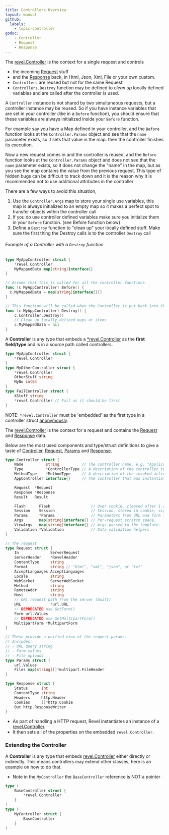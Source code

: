 ```yaml
---
title: Controllers Overview
layout: manual
github:
  labels:
    - topic-controller
godoc: 
    - Controller
    - Request
    - Response
---
```


The [revel.Controller](https://godoc.org/github.com/revel/revel#Controller) is the context for 
a single request and controls
- the incoming [Request](https://godoc.org/github.com/revel/revel#Request) stuff
- and the [Response](https://godoc.org/github.com/revel/revel#Response) back, in Html, Json, Xml, File or your own custom.
- `Controllers` are reused but not for the same Request <br />
- `Controllers.Destroy` function may be defined to *clean up* locally defined variables and are called
after the controller is used.
 
A `Controller` instance is not shared by two simultaneous requests, but a controller instance may be 
reused. So if you have instance variables that are set in your controller 
(like in a `Before` function), you should ensure that these variables are always initialized inside your 
`Before` function.  


For example say you have a Map defined in your controller, and the `Before` function looks at 
the `Controller.Params` object and see that the `name`  parameter exists, so it sets that value in the map.
then the controller finishes its execution.  

Now a new request comes in and the controller is reused, and the `Before` function looks at 
the `Controller.Params` object and does not see that the `name` parameter exists, so it does not change 
the "name" in the map, but as you see the map contains the value from the previous request. This type
of hidden bugs can be difficult to track down and it is the reason why it is recommended not to use
additional attributes in the controller 

There are a few ways to avoid this situation, 
1) Use the `Controller.Args` map to store your single use variables, this map is always initialized 
to an empty map so it makes a perfect spot to transfer objects within the controller call 
2) If you do use controller defined variables make sure you initialize them in your `Before` function. 
(see Before function below)
3) Define a `Destroy` function to "clean up" your locally defined stuff. Make sure the
first thing the Destroy calls is to the controller `Destroy` call

###### Example of a Controller with a `Destroy` function
```go
type MyAppController struct {
    *revel.Controller
    MyMappedData map[string]interface{}
}

// Assume that this is called for all the controller functions
func (c MyAppController) Before() {
  c.MyMappedData = map[string]interface{}{}
}

// This function will be called when the Controller is put back into the stack
func (c MyAppController) Destroy() {
	c.Controller.Destroy()
	// Clean up locally defined maps or items
	c.MyMappedData = nil
}
```



A **Controller** is any type that embeds a 
[*revel.Controller](https://godoc.org/github.com/revel/revel#Controller) as the **first field/type**
and is in a source path called controllers.

```go
type MyAppController struct {
    *revel.Controller
}
type MyOtherController struct {
    *revel.Controller
    OtherStuff string
    MyNo int64
}
type FailController struct {
    XStuff string
    *revel.Controller // Fail as it should be first    
}
```

<div class="alert alert-danger">NOTE: <code>*revel.Controller</code> must be 'embedded' as the first type in 
a controller struct <a href="https://talks.golang.org/2012/10things.slide#2">anonymously</a>.</div>

The [revel.Controller](https://godoc.org/github.com/revel/revel#Controller) is the context for a request and  contains the 
[Request](https://godoc.org/github.com/revel/revel#Request) and [Response](https://godoc.org/github.com/revel/revel#Response) data.

Below are the most used components and type/struct definitions to give a taste of 
[Controller](https://godoc.org/github.com/revel/revel#Controller), 
[Request](https://godoc.org/github.com/revel/revel#Request), 
[Params](https://godoc.org/github.com/revel/revel#Params) 
and [Response](https://godoc.org/github.com/revel/revel#Response).

```go
type Controller struct {
    Name          string          // The controller name, e.g. "Application"
    Type          *ControllerType // A description of the controller type.
    MethodType    *MethodType     // A description of the invoked action type.
    AppController interface{}     // The controller that was instantiated.

    Request  *Request
    Response *Response
    Result   Result

    Flash      Flash                  // User cookie, cleared after 1 request.
    Session    Session                // Session, stored in cookie, signed.
    Params     *Params                // Parameters from URL and form (including multipart).
    Args       map[string]interface{} // Per-request scratch space.
    ViewArgs   map[string]interface{} // Args passed to the template.
    Validation *Validation            // Data validation helpers
}
```



```go
// The request 
type Request struct {
	In              ServerRequest
	ServerHeader    *RevelHeader
	ContentType     string
	Format          string // "html", "xml", "json", or "txt"
	AcceptLanguages AcceptLanguages
	Locale          string
	WebSocket       ServerWebSocket
	Method          string
	RemoteAddr      string
	Host            string
	// URL request path from the server (built)
	URL             *url.URL
	// DEPRECATED use GetForm()
	Form url.Values
	// DEPRECATED use GetMultipartForm()
	MultipartForm *MultipartForm
}
```

```go
// These provide a unified view of the request params.
// Includes:
// - URL query string
// - Form values
// - File uploads
type Params struct {
    url.Values
    Files map[string][]*multipart.FileHeader
}
```

```go
type Response struct {
    Status      int
    ContentType string
    Headers     http.Header
    Cookies     []*http.Cookie
    Out http.ResponseWriter
}
```

- As part of handling a HTTP request, Revel instantiates an instance of a 
[revel.Controller](https://godoc.org/github.com/revel/revel#Controller).
- It then sets all of the properties on the embedded `revel.Controller`.

### Extending the Controller

A **Controller** is any type that embeds 
[revel.Controller](https://godoc.org/github.com/revel/revel#Controller) either directly or 
indirectly.
This means controllers may extend other classes, here is an example on how to do that. 
- Note in the `MyController` the `BaseController` reference is NOT a pointer

```go
type (
	BaseController struct {
		*revel.Controller
	}
)
type (
	MyController struct {
		BaseController
	}
)
```
